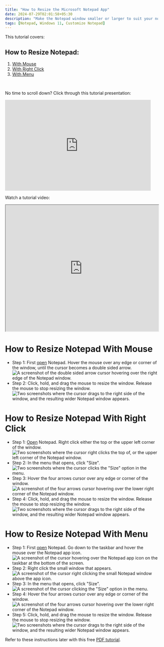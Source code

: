 ```yaml
---
title: "How to Resize the Microsoft Notepad App"
date: 2024-07-29T02:01:58+05:30
description: "Make the Notepad window smaller or larger to suit your note-taking needs. Read on to find out how."
tags: [Notepad, Windows 11, Customize Notepad]
---
```

This tutorial covers:

## How to Resize Notepad:
1. [With Mouse](#1)
2. [With Right Click](#2)
3. [With Menu](#3)

<br />

<p>No time to scroll down? Click through this tutorial presentation:</p>
<iframe src="https://docs.google.com/presentation/d/e/2PACX-1vSX4cP_MiEggICt85Z9nm_jTW9kpFyIakqTA3qNkNfp773_BKIIc0t4sxsGwNLoKBdPf7XJQpbsiif-/embed?start=false&loop=false&delayms=3000" frameborder="0" width="480" height="299" allowfullscreen="true" mozallowfullscreen="true" webkitallowfullscreen="true"></iframe>

<br />

Watch a tutorial video:
<iframe class="BLOG_video_class" allowfullscreen="" youtube-src-id="fA4_JdhDIAA" width="100%" height="416" src="https://www.youtube.com/embed/fA4_JdhDIAA"></iframe>

<h1 id="1">How to Resize Notepad With Mouse</h1>

* Step 1: First [open](https://qhtutorials.github.io/posts/how-to-open-notepad/) Notepad. Hover the mouse over any edge or corner of the window, until the cursor becomes a double sided arrow. <div class="stepimage">![A screenshot of the double sided arrow cursor hovering over the right edge of the Notepad window.](resizenotepadmanually1arrowsedit.png "Hover over an edge/corner")</div>
* Step 2: Click, hold, and drag the mouse to resize the window. Release the mouse to stop resizing the window. <div class="stepimage">![Two screenshots where the cursor drags to the right side of the window, and the resulting wider Notepad window appears.](blogpptresizemanually.png "Click and drag to resize")</div>

<h1 id="2">How to Resize Notepad With Right Click</h1>

* Step 1: [Open](https://qhtutorials.github.io/posts/how-to-open-notepad/) Notepad. Right click either the top or the upper left corner of the window. <div class="stepimage">![Two screenshots where the cursor right clicks the top of, or the upper left corner of the Notepad window.](blogrightclick.png "Right click the top of the window")</div>
* Step 2: In the menu that opens, click "Size". <div class="stepimage">![Two screenshots where the cursor clicks the "Size" option in the menu.](blogrightclicksizemenu.png "Click 'Size' ")</div>
* Step 3: Hover the four arrows cursor over any edge or corner of the window. <div class="stepimage">![A screenshot of the four arrows cursor hovering over the lower right corner of the Notepad window.](blogresize4arrows1edit.png "Hover over an edge/corner")</div>
* Step 4: Click, hold, and drag the mouse to resize the window. Release the mouse to stop resizing the window. <div class="stepimage">![Two screenshots where the cursor drags to the right side of the window, and the resulting wider Notepad window appears.](blogpptresizemenu.png "Click and drag to resize")</div>

<h1 id="3">How to Resize Notepad With Menu</h1>

* Step 1: First [open](https://qhtutorials.github.io/posts/how-to-open-notepad/) Notepad. Go down to the taskbar and hover the mouse over the Notepad app icon. <div class="stepimage">![A screenshot of the cursor hovering over the Notepad app icon on the taskbar at the bottom of the screen.](bloghoveroverappiconedit.png "Hover over the app icon")</div>
* Step 2: Right click the small window that appears. <div class="stepimage">![A screenshot of the cursor right clicking the small Notepad window above the app icon.](bloghoverrightclickwindowedit.png "Right click the small window")</div>
* Step 3: In the menu that opens, click "Size". <div class="stepimage">![A screenshot of the cursor clicking the "Size" option in the menu.](bloghoverrightclicksizemenuedit.png "Click 'Size' ")</div>
* Step 4: Hover the four arrows cursor over any edge or corner of the window. <div class="stepimage">![A screenshot of the four arrows cursor hovering over the lower right corner of the Notepad window.](blogresize4arrows1edit.png "Hover over an edge/corner")</div>
* Step 5: Click, hold, and drag the mouse to resize the window. Release the mouse to stop resizing the window. <div class="stepimage">![Two screenshots where the cursor drags to the right side of the window, and the resulting wider Notepad window appears.](blogpptresizemenu.png "Click and drag to resize")</div>

Refer to these instructions later with this free [PDF tutorial](https://drive.google.com/file/d/1COPDgkPo29yXyyNun6GftzHt8EhVi691/view?usp=sharing).

<br />